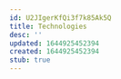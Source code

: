 ```yaml
---
id: U2JIgerKfQi3f7k85Ak5Q
title: Technologies
desc: ''
updated: 1644925452394
created: 1644925452394
stub: true
---
```


